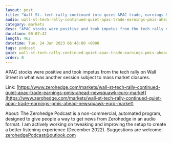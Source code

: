 ```yaml
---
layout: post
title: "Wall St. tech rally continued into quiet APAC trade, earnings &amp; PMIs ahead - Newsquawk Euro Market Open"
audio: wall-st-tech-rally-continued-quiet-apac-trade-earnings-pmis-ahead-newsquawk-euro-market-0
category: markets
desc: "APAC stocks were positive and took impetus from the tech rally on Wall Street in what was another session subject to mass market closures."
duration: 00:07:42
length: 462
datetime: Tue, 24 Jan 2023 06:46:00 +0000
tags: podcast
guid: wall-st-tech-rally-continued-quiet-apac-trade-earnings-pmis-ahead-newsquawk-euro-market-0
order: 0
---
```

APAC stocks were positive and took impetus from the tech rally on Wall Street in what was another session subject to mass market closures.

Link: [https://www.zerohedge.com/markets/wall-st-tech-rally-continued-quiet-apac-trade-earnings-pmis-ahead-newsquawk-euro-market](https://www.zerohedge.com/markets/wall-st-tech-rally-continued-quiet-apac-trade-earnings-pmis-ahead-newsquawk-euro-market)

About: The Zerohedge Podcast is a non-commercial, automated program, designed to give people a way to get news from Zerohedge in an audio format.  I am actively working on tweaking and improving the setup to create a better listening experience (December 2022).  Suggestions are welcome: [zerohedgePodcast@outlook.com](mailto:zerohedgePodcast@outlook.com)